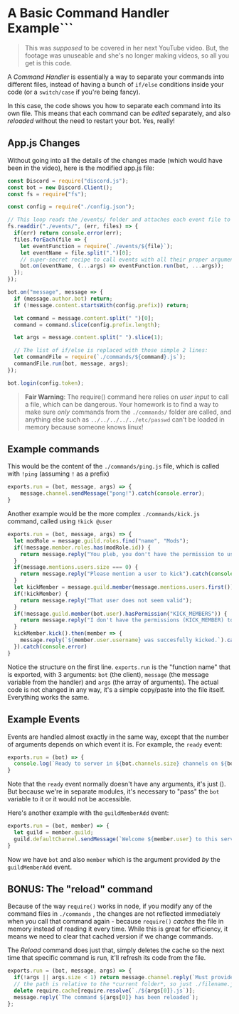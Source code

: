 # A Basic Command Handler Example```

> This was *supposed* to be covered in her next YouTube video. But, the footage was unuseable and she's no longer making videos, so all you get is this code.

A *Command Handler* is essentially a way to separate your commands into different files, instead of having a bunch of `if/else` conditions inside your code (or a `switch/case` if you're being fancy).

In this case, the code shows you how to separate each command into its own file. This means that each command can be *edited* separately, and also *reloaded* without the need to restart your bot. Yes, really!

## App.js Changes

Without going into all the details of the changes made (which would have been in the video), here is the modified app.js file:

```js
const Discord = require("discord.js");
const bot = new Discord.Client();
const fs = require("fs");

const config = require("./config.json");

// This loop reads the /events/ folder and attaches each event file to the appropriate event.
fs.readdir("./events/", (err, files) => {
  if(err) return console.error(err);
  files.forEach(file => {
    let eventFunction = require(`./events/${file}`);
    let eventName = file.split(".")[0];
    // super-secret recipe to call events with all their proper arguments *after* the `bot` var.
    bot.on(eventName, (...args) => eventFunction.run(bot, ...args));
  });
});

bot.on("message", message => {
  if (message.author.bot) return;
  if (!message.content.startsWith(config.prefix)) return;

  let command = message.content.split(" ")[0];
  command = command.slice(config.prefix.length);

  let args = message.content.split(" ").slice(1);

  // The list of if/else is replaced with those simple 2 lines:
  let commandFile = require(`./commands/${command}.js`);
  commandFile.run(bot, message, args);
});

bot.login(config.token);
```

> **Fair Warning**: The require() command here relies on *user input* to call a file, which can be dangerous. Your homework is to find a way to make sure *only* commands from the `./commands/` folder are called, and anything else such as `../../../../../etc/passwd` can't be loaded in memory because someone knows linux!

## Example commands

This would be the content of the `./commands/ping.js` file, which is called with `!ping` (assuming `!` as a prefix)

```js
exports.run = (bot, message, args) => {
    message.channel.sendMessage("pong!").catch(console.error);
}
```

Another example would be the more complex `./commands/kick.js` command, called using `!kick @user`

```js
exports.run = (bot, message, args) => {
  let modRole = message.guild.roles.find("name", "Mods");
  if(!message.member.roles.has(modRole.id)) {
    return message.reply("You pleb, you don't have the permission to use this command.").catch(console.error);
  }
  if(message.mentions.users.size === 0) {
    return message.reply("Please mention a user to kick").catch(console.error);
  }
  let kickMember = message.guild.member(message.mentions.users.first());
  if(!kickMember) {
    return message.reply("That user does not seem valid");
  }
  if(!message.guild.member(bot.user).hasPermission("KICK_MEMBERS")) {
    return message.reply("I don't have the permissions (KICK_MEMBER) to do this.").catch(console.error);
  }
  kickMember.kick().then(member => {
    message.reply(`${member.user.username} was succesfully kicked.`).catch(console.error);
  }).catch(console.error)
}
```

Notice the structure on the first line. `exports.run` is the "function name" that is exported, with 3 arguments: `bot` (the client), `message` (the message variable from the handler) and `args` (the array of arguments). The actual code is not changed in any way, it's a simple copy/paste into the file itself. Everything works the same.

## Example Events

Events are handled almost exactly in the same way, except that the number of arguments depends on which event it is. For example, the `ready` event:

```js
exports.run = (bot) => {
  console.log(`Ready to server in ${bot.channels.size} channels on ${bot.guilds.size} servers, for a total of ${bot.users.size} users.`);
}
```

Note that the `ready` event normally doesn't have any arguments, it's just (). But because we're in separate modules, it's necessary to "pass" the `bot` variable to it or it would not be accessible.

Here's another example with the `guildMemberAdd` event:

```js
exports.run = (bot, member) => {
  let guild = member.guild;
  guild.defaultChannel.sendMessage(`Welcome ${member.user} to this server.`).catch(console.error);
}
```

Now we have `bot` and also `member` which is the argument provided *by* the `guildMemberAdd` event.

## BONUS: The "reload" command

Because of the way `require()` works in node, if you modify any of the command files in `./commands` , the changes are not reflected immediately when you call that command again - because `require()` *caches* the file in memory instead of reading it every time. While this is great for efficiency, it means we need to clear that cached version if we change commands.

The *Reload* command does just that, simply deletes the cache so the next time that specific command is run, it'll refresh its code from the file.

```js
exports.run = (bot, message, args) => {
  if(!args || args.size < 1) return message.channel.reply(`Must provide a command name to reload.`);
  // the path is relative to the *current folder*, so just ./filename.js
  delete require.cache[require.resolve(`./${args[0]}.js`)];
  message.reply(`The command ${args[0]} has been reloaded`);
};
```
